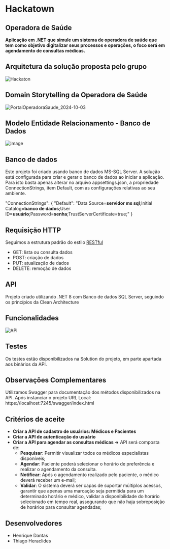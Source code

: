 # Hackatown

## Operadora de Saúde
**Aplicação em .NET que simule um sistema de operadora de saúde que tem como objetivo digitalizar seus processos e operações, o foco será em agendamento de consultas médicas.**


## Arquitetura da solução proposta pelo grupo
![Hackaton](https://github.com/user-attachments/assets/901bd66e-7540-4bc7-9628-7ff41685a1b8)



## Domain Storytelling da Operadora de Saúde
![PortalOperadoraSaude_2024-10-03](https://github.com/user-attachments/assets/aaedeb2d-49b0-45a5-af96-1fcfcff6443b)



## Modelo Entidade Relacionamento - Banco de Dados
![image](https://github.com/user-attachments/assets/2c2b1028-4cd2-43db-a0d5-134fa2982073)


## Banco de dados

Este projeto foi criado usando banco de dados MS-SQL Server.
A solução está configurada para criar e gerar o banco de dados ao iniciar a aplicação. Para isto basta apenas alterar no arquivo appsettings.json, a propriedade ConnectionStrings, item Default, com as configurações relativas ao seu ambiente.

"ConnectionStrings": {
  "Default": "Data Source=**servidor ms sql**;Initial Catalog=**banco de dados**;User ID=**usuário**;Password=**senha**;TrustServerCertificate=true;" 
}

## Requisição HTTP
 
Seguimos a estrutura padrão do estilo [RESTful](https://en.wikipedia.org/wiki/Representational_state_transfer)
 
- GET: lista ou consulta dados
- POST: criação de dados
- PUT: atualização de dados
- DELETE: remoção de dados

## API

Projeto criado utilizando .NET 8 com Banco de dados SQL Server, seguindo os princípios da Clean Architecture

## Funcionalidades
![API](https://github.com/user-attachments/assets/2ba1650c-c899-43d0-b2c9-4156e3e36d50)



## Testes
Os testes estão disponibilizados na Solution do projeto, em parte apartada aos binários da API.


## Observações Complementares

Utilizamos Swagger para documentação dos métodos disponibilizados na API.
Após instanciar o projeto URL Local: https://localhost:7245/swagger/index.html


## Critérios de aceite

- **Criar a API de cadastro de usuários: Médicos e Pacientes**
- **Criar a API de autenticação do usuário**
- **Criar a API para agendar as consultas médicas ->**
API será composta de:
  - **Pesquisar**: Permitir visualizar todos os médicos especialistas disponíveis;
  - **Agendar**: Paciente poderá selecionar o horário de preferência e realizar o agendamento da consulta.
  - **Notificar**: Após o agendamento realizado pelo paciente, o médico deverá receber um e-mail;
  - **Validar**: O sistema deverá ser capas de suportar múltiplos acessos, garantir que apenas uma marcação seja permitida para um determinado horário e médico, validar a disponibilidade do horário selecionado em tempo real, assegurando que não haja sobreposição de horários para consultar agendadas;
 

## Desenvolvedores
- Henrique Dantas
- Thiago Heraclides
